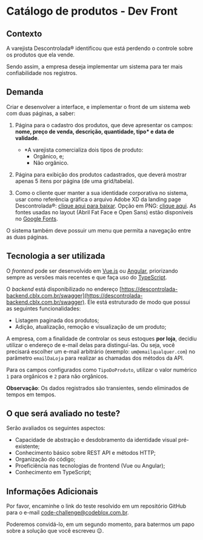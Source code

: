 # Catálogo de produtos - Dev Front

## Contexto

A varejista Descontrolada® identificou que está perdendo o controle sobre os produtos que ela vende.

Sendo assim, a empresa deseja implementar um sistema para ter mais confiabilidade nos registros.

## Demanda

Criar e desenvolver a interface, e implementar o front de um sistema web com duas páginas, a saber:

1. Página para o cadastro dos produtos, que deve apresentar os campos: **nome, preço de venda, descrição, quantidade, tipo\* e data de validade**.
    - *A varejista comercializa dois tipos de produto:
        - Orgânico, e;
        - Não orgânico.

2. Página para exibição dos produtos cadastrados, que deverá mostrar apenas 5 itens por página (de uma grid/tabela).

3. Como o cliente quer manter a sua identidade corporativa no sistema, usar como referência gráfica o arquivo Adobe XD da landing page Descontrolada®: [clique aqui para baixar](https://github.com/cblx/product-catalog-test-ui-ux/raw/main/descontrolada.xd). Opção em PNG: [clique aqui](https://github.com/cblx/product-catalog-test-ui-ux/raw/main/des-home.png). As fontes usadas no layout (Abril Fat Face e Open Sans) estão disponíveis no [Google Fonts](https://fonts.google.com/).

O sistema também deve possuir um menu que permita a navegação entre as duas páginas.

## Tecnologia a ser utilizada

O *frontend* pode ser desenvolvido em [Vue.js](https://vuejs.org/) ou [Angular](https://angular.io/), priorizando sempre as versões mais recentes e que faça uso do [TypeScript](https://www.typescriptlang.org/).

O *backend* está disponibilizado no endereço [https://descontrolada-backend.cblx.com.br/swagger](https://descontrolada-backend.cblx.com.br/swagger). Ele está estruturado de modo que possui as seguintes funcionalidades:

- Listagem paginada dos produtos;
- Adição, atualização, remoção e visualização de um produto;

A empresa, com a finalidade de controlar os seus estoques **por loja**, decidiu utilizar o endereço de e-mail delas para distinguí-las.
Ou seja, você precisará escolher um e-mail arbitrário (exemplo: `um@emailqualquer.com`) no parâmetro `emailDaLoja` para realizar as chamadas dos métodos da API.

Para os campos configurados como `TipoDoProduto`, utilizar o valor numérico `1` para orgânicos e `2` para não orgânicos.

**Observação**: Os dados registrados são transientes, sendo eliminados de tempos em tempos.

## O que será avaliado no teste?

Serão avaliados os seguintes aspectos:

- Capacidade de abstração e desdobramento da identidade visual pré-existente;
- Conhecimento básico sobre REST API e métodos HTTP;
- Organização do código;
- Proeficiência nas tecnologias de frontend (Vue ou Angular);
- Conhecimento em TypeScript;

## Informações Adicionais 

Por favor, encaminhe o link do teste resolvido em um repositório GitHub para o e-mail [code-challenge@codeblox.com.br](mailto:code-challenge@codeblox.com.br).

Poderemos convidá-lo, em um segundo momento, para batermos um papo sobre a solução que você escreveu 😉.
